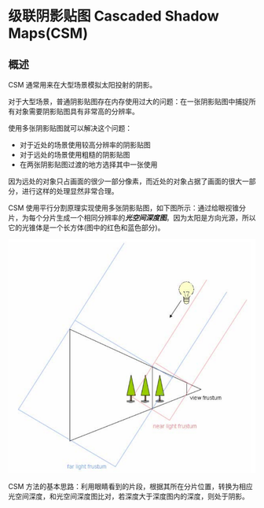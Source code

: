 # 级联阴影贴图 Cascaded Shadow Maps(CSM)

## 概述

CSM 通常用来在大型场景模拟太阳投射的阴影。

对于大型场景，普通阴影贴图存在内存使用过大的问题：在一张阴影贴图中捕捉所有对象需要阴影贴图具有非常高的分辨率。

使用多张阴影贴图就可以解决这个问题：
- 对于近处的场景使用较高分辨率的阴影贴图
- 对于远处的场景使用粗糙的阴影贴图
- 在两张阴影贴图过渡的地方选择其中一张使用

因为远处的对象只占画面的很少一部分像素，而近处的对象占据了画面的很大一部分，进行这样的处理显然非常合理。

CSM 使用平行分割原理实现使用多张阴影贴图，如下图所示：通过给眼视锥分片，为每个分片生成一个相同分辨率的***光空间深度图***。因为太阳是方向光源，所以它的光锥体是一个长方体(图中的红色和蓝色部分)。

![](./csm.png)

CSM 方法的基本思路：利用眼睛看到的片段，根据其所在分片位置，转换为相应光空间深度，和光空间深度图比对，若深度大于深度图内的深度，则处于阴影。